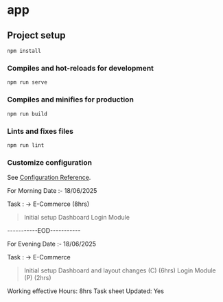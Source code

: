 # app

## Project setup
```
npm install
```

### Compiles and hot-reloads for development
```
npm run serve
```

### Compiles and minifies for production
```
npm run build
```

### Lints and fixes files
```
npm run lint
```

### Customize configuration
See [Configuration Reference](https://cli.vuejs.org/config/).


For Morning
Date :- 18/06/2025
 
Task :
-> E-Commerce (8hrs)
>Initial setup Dashboard
> Login Module

-----------EOD-----------

For Evening
Date :- 18/06/2025
 
Task :
-> E-Commerce
>Initial setup Dashboard and layout changes (C) (6hrs)
> Login Module (P) (2hrs)

Working effective Hours: 8hrs
Task sheet Updated: Yes 